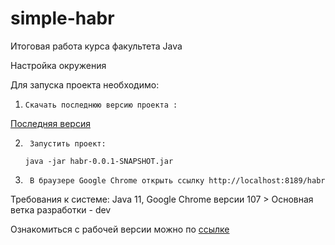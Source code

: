 # simple-habr
Итоговая работа курса факультета Java

Настройка окружения

Для запуска проекта необходимо:
1)     Скачать последнюю версию проекта :
[Последняя версия](https://github.com/VicNA/simple-habr/releases/download/publish/habr-0.0.1-SNAPSHOT.jar)

2)      Запустить проект:
      `java -jar habr-0.0.1-SNAPSHOT.jar`
3)      В браузере Google Chrome открыть ссылку http://localhost:8189/habr

Требования к системе: Java 11, Google Chrome версии 107 >
Основная ветка разработки - dev
 
Ознакомиться с рабочей версии можно по [ссылке](http://94.142.141.238:8189/habr/)
 
